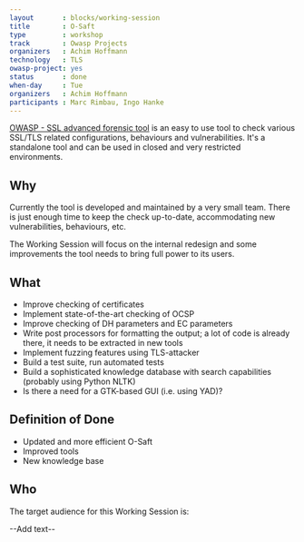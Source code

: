 ```yaml
---
layout       : blocks/working-session
title        : O-Saft
type         : workshop
track        : Owasp Projects
organizers   : Achim Hoffmann
technology   : TLS
owasp-project: yes
status       : done
when-day     : Tue
organizers   : Achim Hoffmann
participants : Marc Rimbau, Ingo Hanke
---
```


[OWASP - SSL advanced forensic tool](https://www.owasp.org/index.php/O-Saft) is an easy to use tool to check various SSL/TLS related configurations, behaviours and vulnerabilities.
It's a standalone tool and can be used in closed and very restricted environments.


## Why

Currently the tool is developed and maintained by a very small team. There is just enough time to keep the check up-to-date, accommodating new vulnerabilities, behaviours, etc.

The Working Session will focus on the internal redesign and some improvements the tool needs to bring full power to its users.

## What

- Improve checking of certificates
- Implement state-of-the-art checking of OCSP
- Improve checking of DH parameters and EC parameters
- Write post processors for formatting the output; a lot of code is already there, it needs to be extracted in new tools
- Implement fuzzing features using TLS-attacker
- Build a test suite, run automated tests
- Build a sophisticated knowledge database with search capabilities (probably using Python NLTK)
- Is there a need for a GTK-based GUI (i.e. using YAD)?

## Definition of Done

- Updated and more efficient O-Saft
- Improved tools
- New knowledge base

## Who

The target audience for this Working Session is:

--Add text--
